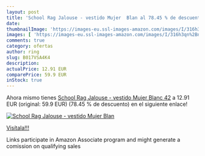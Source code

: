 ```yaml
---
layout: post
title: 'School Rag Jalouse - vestido Mujer  Blan al 78.45 % de descuento'
date: 
thumbnailImage: 'https://images-eu.ssl-images-amazon.com/images/I/316h3qn%2BnPL._SL200_.jpg'
images: [ 'https://images-eu.ssl-images-amazon.com/images/I/316h3qn%2BnPL._SL200_.jpg' ]
comments: true
category: ofertas
author: ring
slug: B017VSA4K4
description:
actualPrice: 12.91 EUR
comparePrice: 59.9 EUR
inStock: true
---
```


Ahora mismo tienes [School Rag Jalouse - vestido Mujer  Blanc  42](https://www.amazon.es/dp/B017VSA4K4/?tag=tolees-21) a 12.91 EUR (original: 59.9 EUR) (78.45 %  de descuento) en el siguiente enlace!

[![School Rag Jalouse - vestido Mujer  Blan](https://images-eu.ssl-images-amazon.com/images/I/316h3qn%2BnPL._SL200_.jpg)](https://www.amazon.es/dp/B017VSA4K4/?tag=tolees-21)

[Visítala!!!](https://www.amazon.es/dp/B017VSA4K4/?tag=tolees-21)

Links participate in Amazon Associate program and might generate a comission on qualifying sales
